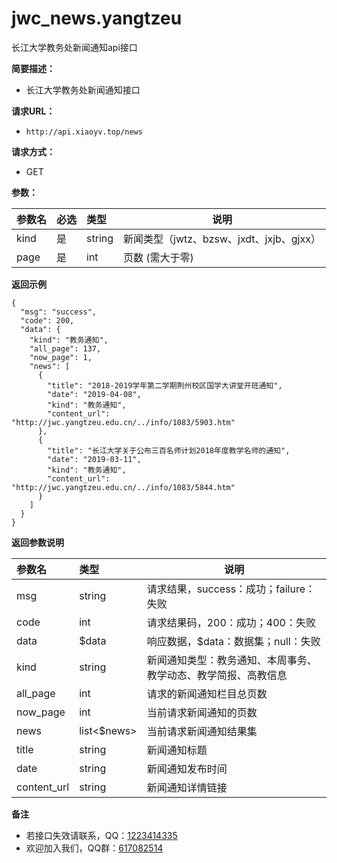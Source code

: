 # jwc_news.yangtzeu
长江大学教务处新闻通知api接口


**简要描述：**

- 长江大学教务处新闻通知接口

**请求URL：**
- ` http://api.xiaoyv.top/news `

**请求方式：**
- GET

**参数：**

|参数名|必选|类型|说明|
|:----    |:---|:----- |-----   |
|kind |是  |string |新闻类型（jwtz、bzsw、jxdt、jxjb、gjxx）  |
|page |是  |int | 页数 (需大于零)   |

 **返回示例**

```
{
  "msg": "success",
  "code": 200,
  "data": {
    "kind": "教务通知",
    "all_page": 137,
    "now_page": 1,
    "news": [
      {
        "title": "2018-2019学年第二学期荆州校区国学大讲堂开班通知",
        "date": "2019-04-08",
        "kind": "教务通知",
        "content_url": "http://jwc.yangtzeu.edu.cn/../info/1083/5903.htm"
      },
      {
        "title": "长江大学关于公布三百名师计划2018年度教学名师的通知",
        "date": "2019-03-11",
        "kind": "教务通知",
        "content_url": "http://jwc.yangtzeu.edu.cn/../info/1083/5844.htm"
      }
    ]
  }
}
```

 **返回参数说明**

|参数名|类型|说明|
|:-----  |:-----|-----                           |
|msg |string   |请求结果，success：成功；failure：失败  |
|code |int   |请求结果码，200：成功；400：失败  |
|data |$data   |响应数据，$data：数据集；null：失败  |
|kind |string   |新闻通知类型：教务通知、本周事务、教学动态、教学简报、高教信息  |
|all_page |int   |请求的新闻通知栏目总页数  |
|now_page |int   |当前请求新闻通知的页数  |
|news |list<$news>   |当前请求新闻通知结果集  |
|title |string   |新闻通知标题  |
|date |string   |新闻通知发布时间  |
|content_url |string   |新闻通知详情链接  |

 **备注**

- 若接口失效请联系，QQ：[1223414335](http://qm.qq.com/cgi-bin/qm/qr?k=z2XFXTzDNSwr-kfZ9lC2FafXsfYhVTJa "1223414335")
- 欢迎加入我们，QQ群：[617082514](http://qm.qq.com/cgi-bin/qm/qr?k=zkeHz0NMV_dwdhJxSLCaqPSbzsbnXmiz "617082514")
